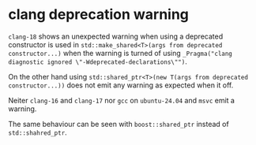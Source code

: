 # clang deprecation warning

`clang-18` shows an unexpected warning when using a deprecated constructor
is used in `std::make_shared<T>(args from deprecated constructor...)` 
when the warning is turned of using `_Pragma("clang diagnostic ignored \"-Wdeprecated-declarations\"")`.

On the other hand using `std::shared_ptr<T>(new T(args from deprecated constructor...))` does not emit any warning as expected when it off.

Neiter `clang-16` and `clang-17` nor `gcc` on `ubuntu-24.04` and `msvc`
emit a warning.

The same behaviour can be seen with `boost::shared_ptr` instead of `std::shahred_ptr`.